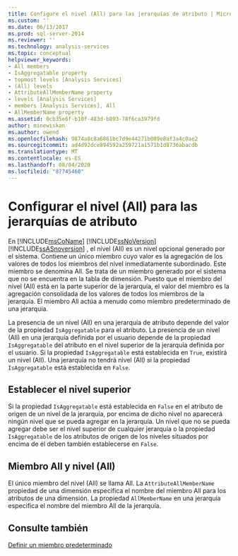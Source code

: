 ```yaml
---
title: Configure el nivel (All) para las jerarquías de atributo | Microsoft Docs
ms.custom: ''
ms.date: 06/13/2017
ms.prod: sql-server-2014
ms.reviewer: ''
ms.technology: analysis-services
ms.topic: conceptual
helpviewer_keywords:
- All members
- IsAggregatable property
- topmost levels [Analysis Services]
- (All) levels
- AttributeAllMemberName property
- levels [Analysis Services]
- members [Analysis Services], All
- AllMemberName property
ms.assetid: 0cb35e6f-b10f-483d-b893-78f6ca3979fd
author: minewiskan
ms.author: owend
ms.openlocfilehash: 9874a8c8a6861bc7d9e44271b089e8af3a4c0ae2
ms.sourcegitcommit: ad4d92dce894592a259721a1571b1d8736abacdb
ms.translationtype: MT
ms.contentlocale: es-ES
ms.lasthandoff: 08/04/2020
ms.locfileid: "87745460"
---
```

# <a name="configure-the-all-level-for-attribute-hierarchies"></a>Configurar el nivel (All) para las jerarquías de atributo
  En [!INCLUDE[msCoName](../../includes/msconame-md.md)] [!INCLUDE[ssNoVersion](../../includes/ssnoversion-md.md)] [!INCLUDE[ssASnoversion](../../includes/ssasnoversion-md.md)] , el nivel (All) es un nivel opcional generado por el sistema. Contiene un único miembro cuyo valor es la agregación de los valores de todos los miembros del nivel inmediatamente subordinado. Este miembro se denomina All. Se trata de un miembro generado por el sistema que no se encuentra en la tabla de dimensión. Puesto que el miembro del nivel (All) está en la parte superior de la jerarquía, el valor del miembro es la agregación consolidada de los valores de todos los miembros de la jerarquía. El miembro All actúa a menudo como miembro predeterminado de una jerarquía.  
  
 La presencia de un nivel (All) en una jerarquía de atributo depende del valor de la propiedad `IsAggregatable` para el atributo. La presencia de un nivel (All) en una jerarquía definida por el usuario depende de la propiedad `IsAggregatable` del atributo en el nivel superior de la jerarquía definida por el usuario. Si la propiedad `IsAggregatable` está establecida en `True`, existirá un nivel (All). Una jerarquía no tendrá nivel (All) si la propiedad `IsAggregatable` está establecida en `False`.  
  
## <a name="establishing-the-topmost-level"></a>Establecer el nivel superior  
 Si la propiedad `IsAggregatable` está establecida en `False` en el atributo de origen de un nivel de la jerarquía, por encima de dicho nivel no aparecerá ningún nivel que se pueda agregar en la jerarquía. Un nivel que no se pueda agregar debe ser el nivel superior de cualquier jerarquía o la propiedad `IsAggregatable` de los atributos de origen de los niveles situados por encima de él deben también establecerse en `False`.  
  
## <a name="all-member-and-all-level"></a>Miembro All y nivel (All)  
 El único miembro del nivel (All) se llama All. La `AttributeAllMemberName` propiedad de una dimensión especifica el nombre del miembro All para los atributos de una dimensión. La propiedad `AllMemberName` en una jerarquía especifica el nombre del miembro All de la jerarquía.  
  
## <a name="see-also"></a>Consulte también  
 [Definir un miembro predeterminado](attribute-properties-define-a-default-member.md)  
  
  
